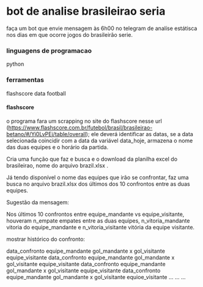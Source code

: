 # bot de analise brasileirao seria

faça um bot que envie mensagem às 6h00 no telegram de analíse estátisca nos dias em que ocorre jogos do brasileirão serie.

### linguagens de programacao
python

### ferramentas
flashscore 
data football

#### flashscore

o programa fara um scrapping no site do flashscore nesse url (https://www.flashscore.com.br/futebol/brasil/brasileirao-betano/#/Yi0LvPEj/table/overall);
ele deverá identificar as datas, se a data selecionada coincidir com a data da variável data_hoje, armazena o nome das duas equipes e o horário da partida.

Cria uma função que faz e busca e o download da planilha  excel do brasileirao, nome do arquivo brazil.xlsx .

Já tendo disponível o nome das equipes que irão se confrontar, faz uma busca no arquivo brazil.xlsx dos últimos dos 10 confrontos entre as duas equipes.

Sugestão da mensagem:

Nos últimos 10 confrontos entre equipe_mandante vs equipe_visitante, houveram n_empate empates entre as duas equipes, n_vitoria_mandante vitoria do equipe_mandante e n_vitoria_visitante vitória da equipe visitante.

mostrar histórico do confronto:

data_confronto equipe_mandante gol_mandante x gol_visitante equipe_visitante
data_confronto equipe_mandante gol_mandante x gol_visitante equipe_visitante
data_confronto equipe_mandante gol_mandante x gol_visitante equipe_visitante
data_confronto equipe_mandante gol_mandante x gol_visitante equioe_visitante
...
...
...




